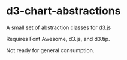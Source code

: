 d3-chart-abstractions
=====================

A small set of abstraction classes for d3.js

Requires Font Awesome, d3.js, and d3.tip.

Not ready for general consumption.
